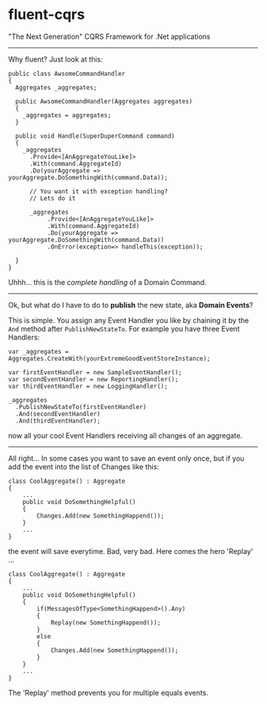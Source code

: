 # fluent-cqrs
"The Next Generation" CQRS Framework for .Net applications

---

Why fluent? Just look at this:

    public class AwsomeCommandHandler 
    {
      Aggregates _aggregates;
    
      public AwsomeCommandHandler(Aggregates aggregates)
      {
        _aggregates = aggregates;
      }
      
      public void Handle(SuperDuperCommand command)
      {
        _aggregates
          .Provide<[AnAggregateYouLike]>
          .With(command.AggregateId)
          .Do(yourAggregate => yourAggregate.DoSomethingWith(command.Data));

		  // You want it with exception handling?
		  // Lets do it

		  _aggregates
			   .Provide<[AnAggregateYouLike]>
			   .With(command.AggregateId)
			   .Do(yourAggregate => yourAggregate.DoSomethingWith(command.Data))
			   .OnError(exception=> handleThis(exception));

      }
    }

Uhhh... this is the *complete handling* of a Domain Command.

---

Ok, but what do I have to do to **publish** the new state, aka **Domain Events**?

This is simple. You assign any Event Handler you like by chaining it by the `And` method after `PublishNewStateTo`. For example you have three Event Handlers:

    var _aggregates = Aggregates.CreateWith(yourExtremeGoodEventStoreInstance);
    
    var firstEventHandler = new SampleEventHandler();
    var secondEventHandler = new ReportingHandler();
    var thirdEventHandler = new LoggingHandler();

    _aggregates
      .PublishNewStateTo(firstEventHandler)
      .And(secondEventHandler)
      .And(thirdEventHandler);
    
now all your cool Event Handlers receiving all changes of an aggregate.

---

All right... In some cases you want to save an event only once, but if you add the event into the list of Changes like this: 

	class CoolAggregate() : Aggregate
	{
		...
		public void DoSomethingHelpful()
		{
			Changes.Add(new SomethingHappend());
		}
		...
	}

the event will save everytime. Bad, very bad. Here comes the hero 'Replay' ...

	class CoolAggregate() : Aggregate
	{
		...
		public void DoSomethingHelpful()
		{
			if(MessagesOfType<SomethingHappend>().Any)
			{
				Replay(new SomethingHappend());
			}
			else
			{
				Changes.Add(new SomethingHappend());
			}
		}
		...
	}

The 'Replay' method prevents you for multiple equals events.
